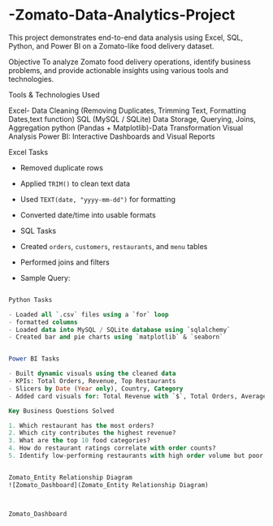 # -Zomato-Data-Analytics-Project
This project demonstrates end-to-end data analysis using Excel,  SQL, Python, and Power BI on a Zomato-like food delivery dataset.

Objective
To analyze Zomato food delivery operations, identify business problems, and provide actionable insights using various tools and technologies.

Tools & Technologies Used

Excel- Data Cleaning (Removing Duplicates, Trimming Text, Formatting Dates,text function)
SQL (MySQL / SQLite) Data Storage, Querying, Joins, Aggregation
python (Pandas + Matplotlib)-Data Transformation Visual Analysis
Power BI: Interactive Dashboards and Visual Reports

Excel Tasks

- Removed duplicate rows
- Applied `TRIM()` to clean text data
- Used `TEXT(date, "yyyy-mm-dd")` for formatting
- Converted date/time into usable formats

-  SQL Tasks

- Created `orders`, `customers`, `restaurants`, and `menu` tables
- Performed joins and filters
- Sample Query:
```sql

Python Tasks

- Loaded all `.csv` files using a `for` loop
- formatted columns
- Loaded data into MySQL / SQLite database using `sqlalchemy`
- Created bar and pie charts using `matplotlib` & `seaborn`


Power BI Tasks

- Built dynamic visuals using the cleaned data
- KPIs: Total Orders, Revenue, Top Restaurants
- Slicers by Date (Year only), Country, Category
- Added card visuals for: Total Revenue with `$`, Total Orders, Average Rating

Key Business Questions Solved

1. Which restaurant has the most orders?
2. Which city contributes the highest revenue?
3. What are the top 10 food categories?
4. How do restaurant ratings correlate with order counts?
5. Identify low-performing restaurants with high order volume but poor ratings.


Zomato_Entity Relationship Diagram
![Zomato_Dashboard](Zomato_Entity Relationship Diagram)



Zomato_Dashboard




